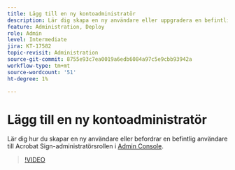 ```yaml
---
title: Lägg till en ny kontoadministratör
description: Lär dig skapa en ny användare eller uppgradera en befintlig användare till Acrobat Sign-administratörsrollen
feature: Administration, Deploy
role: Admin
level: Intermediate
jira: KT-17582
topic-revisit: Administration
source-git-commit: 8755e93c7ea0019a6edb6084a97c5e9cbb93942a
workflow-type: tm+mt
source-wordcount: '51'
ht-degree: 1%

---
```


# Lägg till en ny kontoadministratör

Lär dig hur du skapar en ny användare eller befordrar en befintlig användare till Acrobat Sign-administratörsrollen i [Admin Console](https://adminconsole.adobe.com/).

>[!VIDEO](https://video.tv.adobe.com/v/3453173?quality=12&learn=on&hidetitle=true&captions=swe)